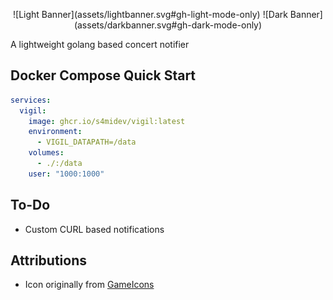 <p align="center">
![Light Banner](assets/lightbanner.svg#gh-light-mode-only)
![Dark Banner](assets/darkbanner.svg#gh-dark-mode-only)

A lightweight golang based concert notifier

</p>

## Docker Compose Quick Start
```yaml
services:
  vigil:
    image: ghcr.io/s4midev/vigil:latest
    environment:
      - VIGIL_DATAPATH=/data
    volumes:
      - ./:/data
    user: "1000:1000"
```

## To-Do
- Custom CURL based notifications

## Attributions
- Icon originally from [GameIcons](https://github.com/game-icons/icons)